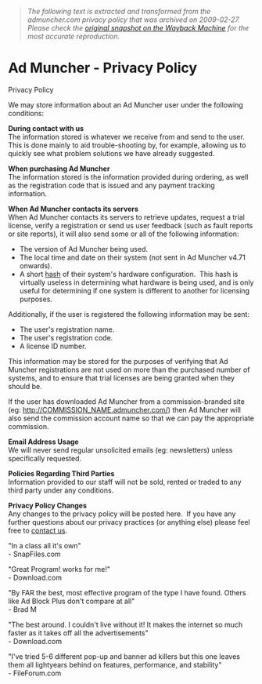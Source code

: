 > *The following text is extracted and transformed from the admuncher.com privacy policy that was archived on 2009-02-27. Please check the [original snapshot on the Wayback Machine](https://web.archive.org/web/20090227184110id_/http%3A//www.admuncher.com/privacy.shtml) for the most accurate reproduction.*

# Ad Muncher - Privacy Policy

Privacy Policy  
  
We may store information about an Ad Muncher user under the following conditions:

**During contact with us**  
The information stored is whatever we receive from and send to the user.  This is done mainly to aid trouble-shooting by, for example, allowing us to quickly see what problem solutions we have already suggested.

**When purchasing Ad Muncher**  
The information stored is the information provided during ordering, as well as the registration code that is issued and any payment tracking information.

**When Ad Muncher contacts its servers**  
When Ad Muncher contacts its servers to retrieve updates, request a trial license, verify a registration or send us user feedback (such as fault reports or site reports), it will also send some or all of the following information:

  * The version of Ad Muncher being used.
  * The local time and date on their system (not sent in Ad Muncher v4.71 onwards).
  * A short [hash](http://en.wikipedia.org/wiki/Hash_function) of their system's hardware configuration.  This hash is virtually useless in determining what hardware is being used, and is only useful for determining if one system is different to another for licensing purposes.

Additionally, if the user is registered the following information may be sent: 
  * The user's registration name.
  * The user's registration code.
  * A license ID number.

This information may be stored for the purposes of verifying that Ad Muncher registrations are not used on more than the purchased number of systems, and to ensure that trial licenses are being granted when they should be.

If the user has downloaded Ad Muncher from a commission-branded site (eg: http://COMMISSION_NAME.admuncher.com/) then Ad Muncher will also send the commission account name so that we can pay the appropriate commission.

**Email Address Usage**  
We will never send regular unsolicited emails (eg: newsletters) unless specifically requested.

**Policies Regarding Third Parties**  
Information provided to our staff will not be sold, rented or traded to any third party under any conditions.

**Privacy Policy Changes**  
Any changes to the privacy policy will be posted here.  If you have any further questions about our privacy practices (or anything else) please feel free to [contact us](https://web.archive.org/web/20090227184110id_/http%3A//www.admuncher.com/contact.shtml). 

"In a class all it's own"  
\- SnapFiles.com

"Great Program! works for me!"  
\- Download.com

"By FAR the best, most effective program of the type I have found. Others like Ad Block Plus don't compare at all"  
\- Brad M

"The best around. I couldn't live without it! It makes the internet so much faster as it takes off all the advertisements"  
\- Download.com

"I've tried 5-6 different pop-up and banner ad killers but this one leaves them all lightyears behind on features, performance, and stability"  
\- FileForum.com

  

